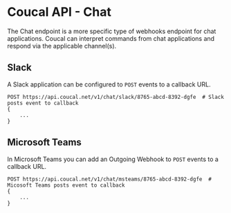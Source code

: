 # Coucal API - Chat

The Chat endpoint is a more specific type of webhooks endpoint for chat applications. Coucal can interpret commands
from chat applications and respond via the applicable channel(s).

## Slack

A Slack application can be configured to `POST` events to a callback URL.

    POST https://api.coucal.net/v1/chat/slack/8765-abcd-8392-dgfe  # Slack posts event to callback
    {
        ...
    }

## Microsoft Teams

In Microsoft Teams you can add an Outgoing Webhook to `POST` events to a callback URL.

    POST https://api.coucal.net/v1/chat/msteams/8765-abcd-8392-dgfe  # Micosoft Teams posts event to callback
    {
        ...
    }

